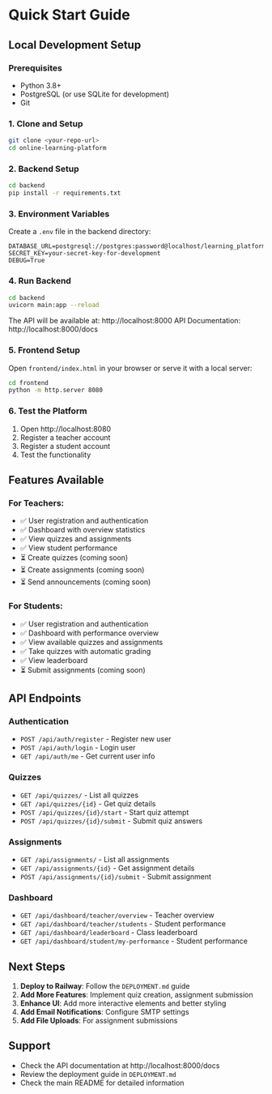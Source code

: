 # Quick Start Guide

## Local Development Setup

### Prerequisites
- Python 3.8+
- PostgreSQL (or use SQLite for development)
- Git

### 1. Clone and Setup
```bash
git clone <your-repo-url>
cd online-learning-platform
```

### 2. Backend Setup
```bash
cd backend
pip install -r requirements.txt
```

### 3. Environment Variables
Create a `.env` file in the backend directory:
```env
DATABASE_URL=postgresql://postgres:password@localhost/learning_platform
SECRET_KEY=your-secret-key-for-development
DEBUG=True
```

### 4. Run Backend
```bash
cd backend
uvicorn main:app --reload
```

The API will be available at: http://localhost:8000
API Documentation: http://localhost:8000/docs

### 5. Frontend Setup
Open `frontend/index.html` in your browser or serve it with a local server:
```bash
cd frontend
python -m http.server 8080
```

### 6. Test the Platform
1. Open http://localhost:8080
2. Register a teacher account
3. Register a student account
4. Test the functionality

## Features Available

### For Teachers:
- ✅ User registration and authentication
- ✅ Dashboard with overview statistics
- ✅ View quizzes and assignments
- ✅ View student performance
- ⏳ Create quizzes (coming soon)
- ⏳ Create assignments (coming soon)
- ⏳ Send announcements (coming soon)

### For Students:
- ✅ User registration and authentication
- ✅ Dashboard with performance overview
- ✅ View available quizzes and assignments
- ✅ Take quizzes with automatic grading
- ✅ View leaderboard
- ⏳ Submit assignments (coming soon)

## API Endpoints

### Authentication
- `POST /api/auth/register` - Register new user
- `POST /api/auth/login` - Login user
- `GET /api/auth/me` - Get current user info

### Quizzes
- `GET /api/quizzes/` - List all quizzes
- `GET /api/quizzes/{id}` - Get quiz details
- `POST /api/quizzes/{id}/start` - Start quiz attempt
- `POST /api/quizzes/{id}/submit` - Submit quiz answers

### Assignments
- `GET /api/assignments/` - List all assignments
- `GET /api/assignments/{id}` - Get assignment details
- `POST /api/assignments/{id}/submit` - Submit assignment

### Dashboard
- `GET /api/dashboard/teacher/overview` - Teacher overview
- `GET /api/dashboard/teacher/students` - Student performance
- `GET /api/dashboard/leaderboard` - Class leaderboard
- `GET /api/dashboard/student/my-performance` - Student performance

## Next Steps

1. **Deploy to Railway**: Follow the `DEPLOYMENT.md` guide
2. **Add More Features**: Implement quiz creation, assignment submission
3. **Enhance UI**: Add more interactive elements and better styling
4. **Add Email Notifications**: Configure SMTP settings
5. **Add File Uploads**: For assignment submissions

## Support

- Check the API documentation at http://localhost:8000/docs
- Review the deployment guide in `DEPLOYMENT.md`
- Check the main README for detailed information
